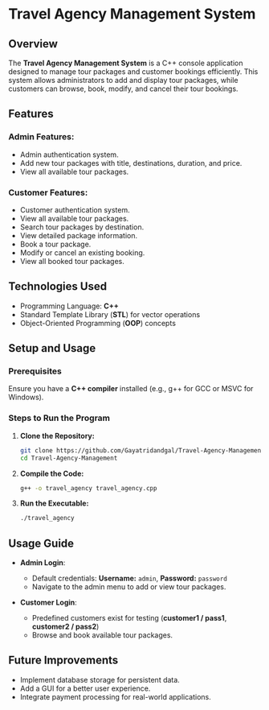 # Travel Agency Management System

## Overview
The **Travel Agency Management System** is a C++ console application designed to manage tour packages and customer bookings efficiently. This system allows administrators to add and display tour packages, while customers can browse, book, modify, and cancel their tour bookings.

## Features
### Admin Features:
- Admin authentication system.
- Add new tour packages with title, destinations, duration, and price.
- View all available tour packages.

### Customer Features:
- Customer authentication system.
- View all available tour packages.
- Search tour packages by destination.
- View detailed package information.
- Book a tour package.
- Modify or cancel an existing booking.
- View all booked tour packages.

## Technologies Used
- Programming Language: **C++**
- Standard Template Library (**STL**) for vector operations
- Object-Oriented Programming (**OOP**) concepts

## Setup and Usage
### Prerequisites
Ensure you have a **C++ compiler** installed (e.g., g++ for GCC or MSVC for Windows).

### Steps to Run the Program
1. **Clone the Repository:**
   ```sh
   git clone https://github.com/Gayatridandgal/Travel-Agency-Management.git
   cd Travel-Agency-Management
   ```
2. **Compile the Code:**
   ```sh
   g++ -o travel_agency travel_agency.cpp
   ```
3. **Run the Executable:**
   ```sh
   ./travel_agency
   ```

## Usage Guide
- **Admin Login**:
  - Default credentials: **Username:** `admin`, **Password:** `password`
  - Navigate to the admin menu to add or view tour packages.

- **Customer Login**:
  - Predefined customers exist for testing (**customer1 / pass1**, **customer2 / pass2**)
  - Browse and book available tour packages.

## Future Improvements
- Implement database storage for persistent data.
- Add a GUI for a better user experience.
- Integrate payment processing for real-world applications.
